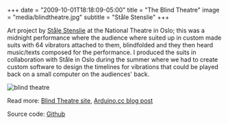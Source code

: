 +++
date = "2009-10-01T18:18:09-05:00"
title = "The Blind Theatre"
image = "media/blindtheatre.jpg"
subtitle = "Ståle Stenslie"
+++

Art project by [Ståle Stenslie](http://www.stenslie.net/) at the National Theatre in Oslo; this was a midnight performance where the audience where suited up in custom made suits with 64 vibrators attached to them, blindfolded and they then heard music/texts composed for the performance. I produced the suits in collaboration with Ståle in Oslo during the summer where we had to create custom software to design the timelines for vibrations that could be played back on a small computer on the audiences' back.

![blind theatre](work/blindtheatre/01.jpg)

Read more: [Blind Theatre site](https://blindtheater.wordpress.com/), [Arduino.cc blog post](https://blog.arduino.cc/2011/01/11/arduino-to-spread-your-senses/)

Source code: [Github](https://github.com/Illutron/ofxABBRobot)
